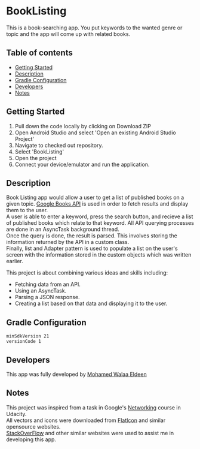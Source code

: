 # BookListing
This is a book-searching app. You put keywords to the wanted genre or topic and the app will come up with related books.
## Table of contents
* [Getting Started](https://github.com/Willyyyy9/BookListing/new/master?readme=1#getting-started)
* [Description](https://github.com/Willyyyy9/BookListing/new/master?readme=1#description)
* [Gradle Configuration](https://github.com/Willyyyy9/BookListing/new/master?readme=1#gradle-configuration)
* [Developers](https://github.com/Willyyyy9/BookListing/new/master?readme=1#developers)
* [Notes](https://github.com/Willyyyy9/BookListing/new/master?readme=1#notes)

## Getting Started

1.  Pull down the code locally by clicking on Download ZIP
2.  Open Android Studio and select 'Open an existing Android Studio Project'
3.  Navigate to checked out repository.
4.  Select 'BookListing'
5.  Open the project
6.  Connect your device/emulator and run the application.

## Description

Book Listing app would allow a user to get a list of published books on a given topic.
[Google Books API](https://developers.google.com/books/docs/v1/getting_started#intro) is used in order to fetch results and display them to the user.<br/>
A user is able to enter a keyword, press the search button, and recieve a list of published books which relate to that keyword.
All API querying processes are done in an AsyncTask background thread.<br/> Once the query is done, the result is parsed.
This involves storing the information returned by the API in a custom class.<br/>
Finally, list and Adapter pattern is used to populate a list on the user's screen with the information stored in the custom objects which was written earlier.


This project is about combining various ideas and skills including:
* Fetching data from an API.
* Using an AsyncTask.
* Parsing a JSON response.
* Creating a list based on that data and displaying it to the user. <br/>


## Gradle Configuration
`minSdkVersion 21` <br/>
`versionCode 1`


## Developers
This app was fully developed by [Mohamed Walaa Eldeen](https://github.com/Willyyyy9)


## Notes
This project was inspired from a task in Google's [Networking](https://classroom.udacity.com/courses/ud843) course in Udacity. <br/>
All vectors and icons were downloaded from [FlatIcon](https://www.flaticon.com/) and similar opensource websites. <br/>
[StackOverFlow](https://stackoverflow.com/) and other similar websites were used to assist me in developing this app.




